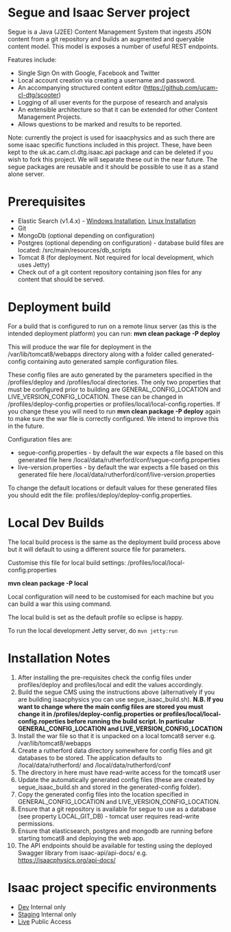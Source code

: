 Segue and Isaac Server project
=============
Segue is a Java (J2EE) Content Management System that ingests JSON content from a git repository and builds an augmented and queryable content model.
This model is exposes a number of useful REST endpoints.

Features include:

* Single Sign On with Google, Facebook and Twitter
* Local account creation via creating a username and password.
* An accompanying structured content editor (https://github.com/ucam-cl-dtg/scooter)
* Logging of all user events for the purpose of research and analysis
* An extensible architecture so that it can be extended for other Content Management Projects. 
* Allows questions to be marked and results to be reported.

Note: currently the project is used for isaacphysics and as such there are some isaac specific functions included in this project. These, have been kept to the uk.ac.cam.cl.dtg.isaac.api package and can be deleted if you wish to fork this project. We will separate these out in the near future.
The segue packages are reusable and it should be possible to use it as a stand alone server.

Prerequisites
=================
* Elastic Search (v1.4.x) - [Windows Installation](http://www.elasticsearch.org/overview/elkdownloads/), [Linux Installation](http://www.elasticsearch.org/guide/en/elasticsearch/reference/current/setup-repositories.html)
* Git
* MongoDb (optional depending on configuration)
* Postgres (optional depending on configuration) - database build files are located: /src/main/resources/db_scripts
* Tomcat 8 (for deployment. Not required for local development, which uses Jetty)
* Check out of a git content repository containing json files for any content that should be served.

Deployment build
=====================
For a build that is configured to run on a remote linux server (as this is the intended deployment platform) you can run:
**mvn clean package -P deploy**

This will produce the war file for deployment in the /var/lib/tomcat8/webapps directory along with a folder called generated-config containing auto generated sample configuration files.

These config files are auto generated by the parameters specified in the /profiles/deploy and /profiles/local directories. 
The only two properties that must be configured prior to building are  GENERAL_CONFIG_LOCATION and LIVE_VERSION_CONFIG_LOCATION. These can be changed in /profiles/deploy-config.properties or profiles/local/local-config.roperties. If you change these you will need to run **mvn clean package -P deploy** again to make sure the war file is correctly configured. We intend to improve this in the future.

Configuration files are:
* segue-config.properties - by default the war expects a file based on this generated file here /local/data/rutherford/conf/segue-config.properties 
* live-version.properties - by default the war expects a file based on this generated file here /local/data/rutherford/conf/live-version.properties 

To change the default locations or default values for these generated files you should edit the file: profiles/deploy/deploy-config.properties.

Local Dev Builds
================
The local build process is the same as the deployment build process above but it will default to using a different source file for parameters.

Customise this file for local build settings: /profiles/local/local-config.properties

**mvn clean package -P local**

Local configuration will need to be customised for each machine but you can build a war this using command.

The local build is set as the default profile so eclipse is happy.

To run the local development Jetty server, do `mvn jetty:run`

Installation Notes
=================
1. After installing the pre-requisites check the config files under profiles/deploy and profiles/local and edit the values accordingly.
2. Build the segue CMS using the instructions above (alternatively if you are building isaacphysics you can use segue_isaac_build.sh). **N.B. If you want to change where the main config files are stored you must change it in /profiles/deploy-config.properties or profiles/local/local-config.roperties before running the build script. In particular GENERAL_CONFIG_LOCATION and LIVE_VERSION_CONFIG_LOCATION**
3. Install the war file so that it is unpacked on a local tomcat8 server e.g. /var/lib/tomcat8/webapps
4. Create a rutherford data directory somewhere for config files and git databases to be stored. The application defaults to /local/data/rutherford/ and /local/data/rutherford/conf
5. The directory in here must have read-write access for the tomcat8 user
6. Update the automatically generated config files (these are created by segue_isaac_build.sh and stored in the generated-config folder). 
7. Copy the generated config files into the location specified in GENERAL_CONFIG_LOCATION and LIVE_VERSION_CONFIG_LOCATION.
8. Ensure that a git repository is available for segue to use as a database (see property LOCAL_GIT_DB) - tomcat user requires read-write permissions.
9. Ensure that elasticsearch, postgres and mongodb are running before starting tomcat8 and deploying the web app.
10. The API endpoints should be available for testing using the deployed Swagger library from isaac-api/api-docs/ e.g. https://isaacphysics.org/api-docs/


Isaac project specific environments
===================================
* [Dev](http://dev.isaacphysics.org) Internal only
* [Staging](http://staging.isaacphysics.org) Internal only
* [Live](https://isaacphysics.org) Public Access 

